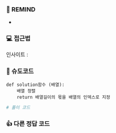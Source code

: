 ### 🤔 REMIND
- 

### 💻 접근법
인사이트 : 

### 📝 슈도코드
```
def solution함수 (배열):
    배열 정렬
    return 배열길이의 몫을 배열의 인덱스로 지정
```

```python
# 풀이 코드

```

### 👍 다른 정답 코드
```python

```